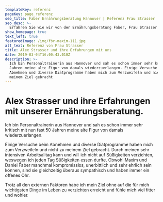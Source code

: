 ```yaml
---
templateKey: referenz
pageKey: page_referenz
seo_title: Faber Ernährungsberatung Hannover | Referenz Frau Strasser
seo_desc: >-
  Erfahren Sie wie wir von der Ernährungsberatung Faber, Frau Strasser auf Ihrem Weg zu Ihrem Idealgewicht und zu einer bewussteren Ernährung, trotz einem alter von fast 50 Jahren verhelfen konnte.
show_homepage: true
text_left: true
featuredImage: /img/fbr-maxim-111.jpg
alt_text: Referenz von Frau Strasser
title: Alex Strasser und ihre Erfahrungen mit uns
date: 2019-03-04T16:00:43.010Z
description: >-
  Ich bin Personaltrainerin aus Hannover und sah es schon immer sehr kritisch mit nun fast 50
  Jahren meine alte Figur von damals wiederzuerlangen. Einige Versuche beim
  Abnehmen und diverse Diätprogramme haben mich zum Verzweifeln und nicht zu
  meinem Ziel gebracht
---
```


# Alex Strasser und ihre Erfahrungen mit unserer Ernährungsberatung.

Ich bin Personaltrainerin aus Hannover und sah es schon immer sehr kritisch mit nun fast 50 Jahren meine alte Figur von damals wiederzuerlangen.

Einige Versuche beim Abnehmen und diverse Diätprogramme haben mich zum Verzweifeln und nicht zu meinem Ziel gebracht. Durch meinen sehr intensiven Arbeitsalltag kann und will ich nicht auf Süßigkeiten verzichten, weswegen ich jeden Tag Süßigkeiten essen durfte. Obwohl Maxim und Daniel Faber manchmal kompromisslos, unerbittlich und sehr ehrlich sein können, sind sie gleichzeitig überaus sympathisch und haben immer ein offenes Ohr.

Trotz all den externen Faktoren habe ich mein Ziel ohne auf die für mich wichtigsten Dinge im Leben zu verzichten erreicht und fühle mich viel fitter und wohler.
